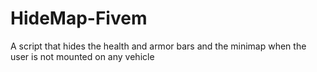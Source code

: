 # HideMap-Fivem
A script that hides the health and armor bars and the minimap when the user is not mounted on any vehicle
